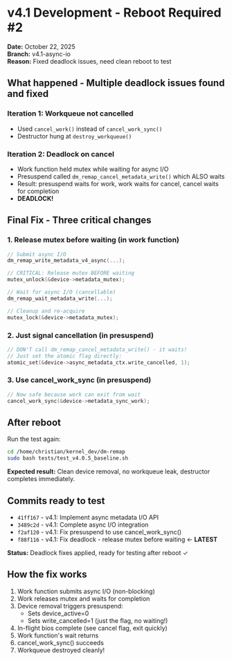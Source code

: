 # v4.1 Development - Reboot Required #2

**Date:** October 22, 2025  
**Branch:** v4.1-async-io  
**Reason:** Fixed deadlock issues, need clean reboot to test

## What happened - Multiple deadlock issues found and fixed

### Iteration 1: Workqueue not cancelled
- Used `cancel_work()` instead of `cancel_work_sync()`
- Destructor hung at `destroy_workqueue()`

### Iteration 2: Deadlock on cancel
- Work function held mutex while waiting for async I/O
- Presuspend called `dm_remap_cancel_metadata_write()` which ALSO waits
- Result: presuspend waits for work, work waits for cancel, cancel waits for completion
- **DEADLOCK!**

## Final Fix - Three critical changes

### 1. Release mutex before waiting (in work function)
```c
// Submit async I/O
dm_remap_write_metadata_v4_async(...);

// CRITICAL: Release mutex BEFORE waiting
mutex_unlock(&device->metadata_mutex);

// Wait for async I/O (cancellable)
dm_remap_wait_metadata_write(...);

// Cleanup and re-acquire
mutex_lock(&device->metadata_mutex);
```

### 2. Just signal cancellation (in presuspend)
```c
// DON'T call dm_remap_cancel_metadata_write() - it waits!
// Just set the atomic flag directly:
atomic_set(&device->async_metadata_ctx.write_cancelled, 1);
```

### 3. Use cancel_work_sync (in presuspend)
```c
// Now safe because work can exit from wait
cancel_work_sync(&device->metadata_sync_work);
```

## After reboot

Run the test again:
```bash
cd /home/christian/kernel_dev/dm-remap
sudo bash tests/test_v4.0.5_baseline.sh
```

**Expected result:** Clean device removal, no workqueue leak, destructor completes immediately.

## Commits ready to test

- `41ff167` - v4.1: Implement async metadata I/O API
- `3489c2d` - v4.1: Complete async I/O integration  
- `f2af120` - v4.1: Fix presuspend to use cancel_work_sync()
- `f88f116` - v4.1: Fix deadlock - release mutex before waiting ← **LATEST**

**Status:** Deadlock fixes applied, ready for testing after reboot ✓

## How the fix works

1. Work function submits async I/O (non-blocking)
2. Work releases mutex and waits for completion
3. Device removal triggers presuspend:
   - Sets device_active=0
   - Sets write_cancelled=1 (just the flag, no waiting!)
4. In-flight bios complete (see cancel flag, exit quickly)
5. Work function's wait returns
6. cancel_work_sync() succeeds
7. Workqueue destroyed cleanly!
